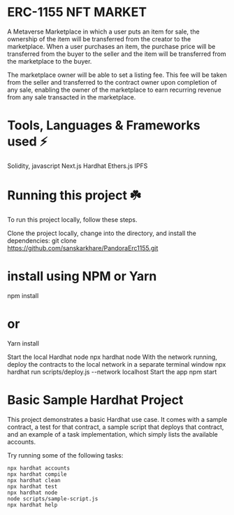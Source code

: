 # ERC-1155 NFT MARKET

A Metaverse Marketplace in which a user puts an item for sale, the ownership of the item will be transferred from the creator to the marketplace. When a user purchases an item, the purchase price will be transferred from the buyer to the seller and the item will be transferred from the marketplace to the buyer.

The marketplace owner will be able to set a listing fee. This fee will be taken from the seller and transferred to the contract owner upon completion of any sale, enabling the owner of the marketplace to earn recurring revenue from any sale transacted in the marketplace.

# Tools, Languages & Frameworks used ⚡️

Solidity, javascript
Next.js
Hardhat
Ethers.js
IPFS

# Running this project ☘️

To run this project locally, follow these steps.

Clone the project locally, change into the directory, and install the dependencies:
git clone https://github.com/sanskarkhare/PandoraErc1155.git

# install using NPM or Yarn
npm install

# or

Yarn install 

Start the local Hardhat node
npx hardhat node
With the network running, deploy the contracts to the local network in a separate terminal window
npx hardhat run scripts/deploy.js --network localhost
Start the app
npm start

# Basic Sample Hardhat Project

This project demonstrates a basic Hardhat use case. It comes with a sample contract, a test for that contract, a sample script that deploys that contract, and an example of a task implementation, which simply lists the available accounts.

Try running some of the following tasks:

```shell
npx hardhat accounts
npx hardhat compile
npx hardhat clean
npx hardhat test
npx hardhat node
node scripts/sample-script.js
npx hardhat help
```
